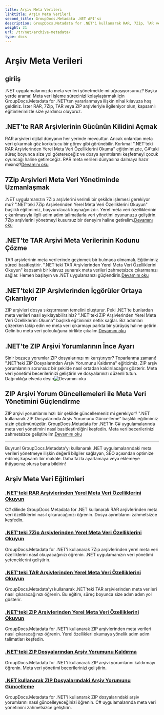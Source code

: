 ```yaml
---
title: Arşiv Meta Verileri
linktitle: Arşiv Meta Verileri
second_title: GroupDocs.Metadata .NET API'si
description: GroupDocs.Metadata for .NET'i kullanarak RAR, 7Zip, TAR ve ZIP gibi çeşitli arşiv formatlarından meta veri özelliklerini çıkarmaya ve yönetmeye ilişkin eğitimleri keşfedin.
weight: 21
url: /tr/net/archive-metadata/
type: docs
---
```

# Arşiv Meta Verileri


## giriiş

.NET uygulamalarınızda meta verileri yönetmekle mi uğraşıyorsunuz? Başka yerde arama! Meta veri işleme sürecinizi kolaylaştırmak için GroupDocs.Metadata for .NET'ten yararlanmaya ilişkin nihai kılavuza hoş geldiniz. İster RAR, 7Zip, TAR veya ZIP arşivleriyle ilgileniyor olun, kapsamlı eğitimlerimizle size yardımcı oluyoruz.

## .NET'te RAR Arşivlerinin Gücünün Kilidini Açmak

 RAR arşivleri dijital dünyanın her yerinde mevcuttur. Ancak onlardan meta veri çıkarmak göz korkutucu bir görev gibi görünebilir. Korkma! ".NET'teki RAR Arşivlerinden Yerel Meta Veri Özelliklerini Okuma" eğitimimizde, C#'taki süreç boyunca size yol göstereceğiz ve dosya ayrıntılarını keşfetmeyi çocuk oyuncağı haline getireceğiz. RAR meta verileri dünyasına dalmaya hazır mısınız?[Devamını oku](./read-native-metadata-rar-archives/)

## 7Zip Arşivleri Meta Veri Yönetiminde Uzmanlaşmak

.NET uygulamanızın 7Zip arşivlerini verimli bir şekilde işlemesi gerekiyor mu? ".NET'teki 7Zip Arşivlerinden Yerel Meta Veri Özelliklerini Okuyun" başlıklı eğitimimiz, başvurulacak kaynağınızdır. Yerel meta veri özelliklerinin çıkarılmasıyla ilgili adım adım talimatlarla veri yönetimi oyununuzu geliştirin. 7Zip arşivlerini yönetmeyi kusursuz bir deneyim haline getirelim.[Devamını oku](./read-native-metadata-7zip-archives/)

## .NET'te TAR Arşivi Meta Verilerinin Kodunu Çözme

 TAR arşivlerinin meta verilerinde gezinmek bir bulmaca olmamalı. Eğitimimiz süreci basitleştirir. ".NET'teki TAR Arşivlerinden Yerel Meta Veri Özelliklerini Okuyun" kapsamlı bir kılavuz sunarak meta verileri zahmetsizce çıkarmanızı sağlar. Hemen başlayın ve .NET uygulamanızı güçlendirin.[Devamını oku](./read-native-metadata-tar-archives/)

## .NET'teki ZIP Arşivlerinden İçgörüler Ortaya Çıkarılıyor

ZIP arşivleri dosya sıkıştırmanın temelini oluşturur. Peki .NET'te bunlardan meta verileri nasıl ayıklayabilirsiniz? ".NET'teki ZIP Arşivlerinden Yerel Meta Veri Özelliklerini Okuma" başlıklı eğitimimiz netlik sağlar. Biz adımları çözerken takip edin ve meta veri çıkarmayı parkta bir yürüyüş haline getirin. Gelin bu meta veri yolculuğuna birlikte çıkalım.[Devamını oku](./read-native-metadata-zip-archives/)

## .NET'te ZIP Arşivi Yorumlarının İnce Ayarı

 Sinir bozucu yorumlar ZIP dosyalarınızı mı karıştırıyor? Toparlanma zamanı! ".NET'teki ZIP Dosyalarından Arşiv Yorumunu Kaldırma" eğiticimiz, ZIP arşiv yorumlarının sorunsuz bir şekilde nasıl ortadan kaldırılacağını gösterir. Meta veri yönetimi becerilerinizi geliştirin ve dosyalarınızı düzenli tutun. Dağınıklığa elveda deyin![Devamını oku](./remove-archive-comment-zip-files/)

## ZIP Arşivi Yorum Güncellemeleri ile Meta Veri Yönetimini Güçlendirme

ZIP arşivi yorumlarını hızlı bir şekilde güncellemeniz mi gerekiyor? ".NET kullanarak ZIP Dosyalarında Arşiv Yorumunu Güncelleme" başlıklı eğitimimiz sizin çözümünüzdür. GroupDocs.Metadata for .NET'in C# uygulamalarında meta veri yönetimini nasıl basitleştirdiğini keşfedin. Meta veri becerilerinizi zahmetsizce geliştirelim.[Devamını oku](./update-archive-comment-zip-files/)

---

Buyrun! GroupDocs.Metadata'yı kullanarak .NET uygulamalarındaki meta verileri yönetmeye ilişkin değerli bilgiler sağlayan, SEO açısından optimize edilmiş kapsamlı bir makale. Daha fazla ayarlamaya veya eklemeye ihtiyacınız olursa bana bildirin!
## Arşiv Meta Veri Eğitimleri
### [.NET'teki RAR Arşivlerinden Yerel Meta Veri Özelliklerini Okuyun](./read-native-metadata-rar-archives/)
C# dilinde GroupDocs.Metadata for .NET kullanarak RAR arşivlerinden meta veri özelliklerini nasıl çıkaracağınızı öğrenin. Dosya ayrıntılarını zahmetsizce keşfedin.
### [.NET'teki 7Zip Arşivlerinden Yerel Meta Veri Özelliklerini Okuyun](./read-native-metadata-7zip-archives/)
GroupDocs.Metadata for .NET'i kullanarak 7Zip arşivlerinden yerel meta veri özelliklerini nasıl okuyacağınızı öğrenin. .NET uygulamanızın veri yönetimi yeteneklerini geliştirin.
### [.NET'teki TAR Arşivlerinden Yerel Meta Veri Özelliklerini Okuyun](./read-native-metadata-tar-archives/)
GroupDocs.Metadata'yı kullanarak .NET'teki TAR arşivlerinden meta verileri nasıl çıkaracağınızı öğrenin. Bu eğitim, süreç boyunca size adım adım yol gösterir.
### [.NET'teki ZIP Arşivlerinden Yerel Meta Veri Özelliklerini Okuyun](./read-native-metadata-zip-archives/)
GroupDocs.Metadata for .NET'i kullanarak ZIP arşivlerinden meta verileri nasıl çıkaracağınızı öğrenin. Yerel özellikleri okumaya yönelik adım adım talimatları keşfedin.
### [.NET'teki ZIP Dosyalarından Arşiv Yorumunu Kaldırma](./remove-archive-comment-zip-files/)
GroupDocs.Metadata for .NET'i kullanarak ZIP arşivi yorumlarını kaldırmayı öğrenin. Meta veri yönetimi becerilerinizi geliştirin.
### [.NET kullanarak ZIP Dosyalarındaki Arşiv Yorumunu Güncelleme](./update-archive-comment-zip-files/)
GroupDocs.Metadata for .NET'i kullanarak ZIP dosyalarındaki arşiv yorumlarını nasıl güncelleyeceğinizi öğrenin. C# uygulamalarında meta veri yönetimini zahmetsizce geliştirin.